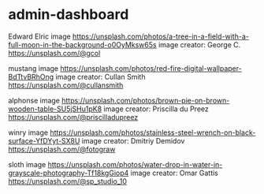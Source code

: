 # admin-dashboard

Edward Elric
image
https://unsplash.com/photos/a-tree-in-a-field-with-a-full-moon-in-the-background-o0OyMksw65s
image creator: George C.
https://unsplash.com/@gcol

mustang
image
https://unsplash.com/photos/red-fire-digital-wallpaper-BdTtvBRhOng
image creator: Cullan Smith
https://unsplash.com/@cullansmith


alphonse
image
https://unsplash.com/photos/brown-pie-on-brown-wooden-table-SU5jSHu1pK8
image creator: Priscilla du Preez
https://unsplash.com/@priscilladupreez

winry
image
https://unsplash.com/photos/stainless-steel-wrench-on-black-surface-YfDYyt-SX8U
image creator: Dmitriy Demidov
https://unsplash.com/@fotograw

sloth
image
https://unsplash.com/photos/water-drop-in-water-in-grayscale-photography-Tf18kgGiop4
image creator: Omar Gattis
https://unsplash.com/@sp_studio_10



<!-- 

QUESTIONS ABOUT SEMANTICS
    Should the divs that contain text (titles/descriptions on cards and announcements) be <p> tags instead?
    Was it appropriate to use <h> tags on "Dashboard", "Your Projects", "Announcements", and "Trending"?
    Should <h> tags have been used on all of the project titles?
    (for all of the above questions about semantics) Why or why not?

RANDOM QUESTION
    Looking at div.line:
        Would it have been appropriate to use <hr> tags instead?
        Speaking of <hr> tags: the lines they created went from horizontal to vertical when div#announcement-card was was set to grid. Why is that?

    Using javascript to add style seemed to create a bit of a lag whe the page was reloaded.
        Does the use of javascript in this way affect load speed?

QUESTION ABOUT LINKS
    The links on the third card (image credits for Edward Elric) do not work when the page is maximized.
    When the window is resized and the cards are only in one column, then the links work just fine.
    Why don't they just work all of the time?
    What is going on here?

MISTAKES WERE MADE AND LESSONS WERE LEARNED
    I encounted a problem involving line 164 of style.css that stumped me for a while.
    I figured it out, and the explanation is written on lines 168-177.
    Other lines of code involved are line 94 and lines 138-143.
    Feel free to read and learn from my mistakes.
 
 -->